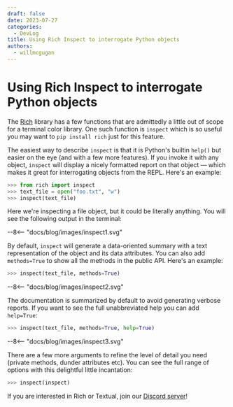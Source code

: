 ```yaml
---
draft: false
date: 2023-07-27
categories:
  - DevLog
title: Using Rich Inspect to interrogate Python objects
authors:
  - willmcgugan
---
```


# Using Rich Inspect to interrogate Python objects

The [Rich](https://github.com/Textualize/rich) library has a few functions that are admittedly a little out of scope for a terminal color library. One such function is `inspect` which is so useful you may want to `pip install rich` just for this feature.

<!-- more -->

The easiest way to describe `inspect` is that it is Python's builtin `help()` but easier on the eye (and with a few more features).
If you invoke it with any object, `inspect` will display a nicely formatted report on that object &mdash; which makes it great for interrogating objects from the REPL. Here's an example:

```python
>>> from rich import inspect
>>> text_file = open("foo.txt", "w")
>>> inspect(text_file)
```

Here we're inspecting a file object, but it could be literally anything.
You will see the following output in the terminal:

<div>
--8<-- "docs/blog/images/inspect1.svg"
</div>

By default, `inspect` will generate a data-oriented summary with a text representation of the object and its data attributes.
You can also add `methods=True` to show all the methods in the public API.
Here's an example:

```python
>>> inspect(text_file, methods=True)
```

<div>
--8<-- "docs/blog/images/inspect2.svg"
</div>

The documentation is summarized by default to avoid generating verbose reports.
If you want to see the full unabbreviated help you can add `help=True`:

```python
>>> inspect(text_file, methods=True, help=True)
```

<div>
--8<-- "docs/blog/images/inspect3.svg"
</div>

There are a few more arguments to refine the level of detail you need (private methods, dunder attributes etc).
You can see the full range of options with this delightful little incantation:

```python
>>> inspect(inspect)
```

If you are interested in Rich or Textual, join our [Discord server](https://discord.gg/Enf6Z3qhVr)!
